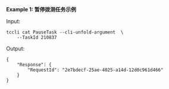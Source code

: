 **Example 1: 暂停拨测任务示例**



Input: 

```
tccli cat PauseTask --cli-unfold-argument  \
    --TaskId 210837
```

Output: 
```
{
    "Response": {
        "RequestId": "2e7bdecf-25ae-4025-a14d-12d0c961d466"
    }
}
```

